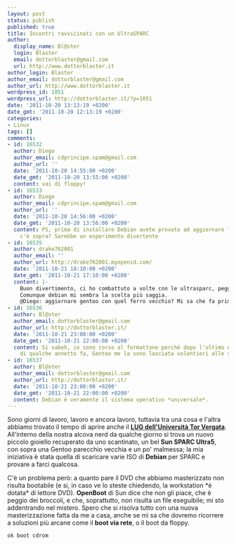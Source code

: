 ```yaml
---
layout: post
status: publish
published: true
title: Incontri ravvicinati con un UltraSPARC
author:
  display_name: Bl@ster
  login: Blaster
  email: dottorblaster@gmail.com
  url: http://www.dottorblaster.it
author_login: Blaster
author_email: dottorblaster@gmail.com
author_url: http://www.dottorblaster.it
wordpress_id: 1051
wordpress_url: http://dottorblaster.it/?p=1051
date: '2011-10-20 13:13:19 +0200'
date_gmt: '2011-10-20 12:13:19 +0200'
categories:
- Linux
tags: []
comments:
- id: 16532
  author: Diego
  author_email: cdprincipe.spam@gmail.com
  author_url: ''
  date: '2011-10-20 14:55:00 +0200'
  date_gmt: '2011-10-20 13:55:00 +0200'
  content: vai di floppy!
- id: 16533
  author: Diego
  author_email: cdprincipe.spam@gmail.com
  author_url: ''
  date: '2011-10-20 14:56:00 +0200'
  date_gmt: '2011-10-20 13:56:00 +0200'
  content: PS, prima di installare Debian avete provato ad aggiornare la Gentoo che
    c'è sopra? Sarebbe un esperimento divertente
- id: 16535
  author: drake762001
  author_email: ''
  author_url: http://drake762001.myopenid.com/
  date: '2011-10-21 18:10:00 +0200'
  date_gmt: '2011-10-21 17:10:00 +0200'
  content: |-
    Buon divertimento, ci ho combattuto a volte con le ultrasparc, peggio di un dito nel ....
    Comunque debian mi sembra la scelta più saggia.
    @Diego: aggiornare gentoo con quel ferro vecchio? Mi sa che fa prima il nostro Blaster a laurearsi che gentoo a finire di compilare tutto!!
- id: 16536
  author: Bl@ster
  author_email: dottorblaster@gmail.com
  author_url: http://dottorblaster.it/
  date: '2011-10-21 23:00:00 +0200'
  date_gmt: '2011-10-21 22:00:00 +0200'
  content: Si vabeh, io sono corso al formattone perchè dopo l'ultimo emerge world
    di qualche annetto fa, Gentoo me la sono lasciata volentieri alle spalle :D
- id: 16537
  author: Bl@ster
  author_email: dottorblaster@gmail.com
  author_url: http://dottorblaster.it/
  date: '2011-10-21 23:00:00 +0200'
  date_gmt: '2011-10-21 22:00:00 +0200'
  content: Debian è veramente il sistema operativo *universale*.
---
```

<p>Sono giorni di lavoro, lavoro e ancora lavoro, tuttavia tra una cosa e l'altra abbiamo trovato il tempo di aprire anche il <strong><a href="http://lug.uniroma2.it/">LUG dell'Università Tor Vergata</a></strong>. All'interno della nostra alcova nerd da qualche giorno si trova un nuovo piccolo gioiello recuperato da uno scantinato, un bel <strong>Sun SPARC Ultra5</strong>, con sopra una Gentoo parecchio vecchia e un po' malmessa; la mia iniziativa è stata quella di scaricare varie ISO di <strong>Debian</strong> per SPARC e provare a farci qualcosa.</p>
<p>C'è un problema però: a quanto pare il DVD che abbiamo masterizzato non risulta bootabile (e si, in caso ve lo steste chiedendo, la workstation *è dotata* di lettore DVD). <strong>OpenBoot</strong> di Sun dice che non gli piace, che è peggio dei broccoli, e che, soprattutto, non risulta un file eseguibile; mi sto addentrando nel mistero. Spero che si risolva tutto con una nuova masterizzazione fatta da me a casa, anche se mi sa che dovremo ricorrere a soluzioni più arcane come il <strong>boot via rete</strong>, o il boot da floppy.</p>
<p><code>ok boot cdrom</code></p>
